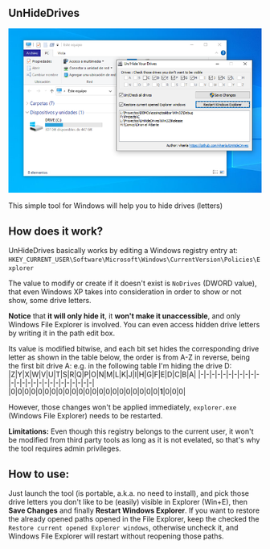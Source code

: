 UnHideDrives
------------
![snap01](https://raw.githubusercontent.com/vhanla/UnHideDrives/master/.gitassets/snap01.png)

This simple tool for Windows will help you to hide drives (letters) 

## How does it work?

UnHideDrives basically works by editing a Windows registry entry at:
`HKEY_CURRENT_USER\Software\Microsoft\Windows\CurrentVersion\Policies\Explorer`

The value to modify or create if it doesn't exist is `NoDrives` (DWORD value), that even Windows XP
takes into consideration in order to show or not show, some drive letters.

**Notice** that **it will only hide it**, it **won't make it unaccessible**, and only Windows File Explorer
is involved. You can even access hidden drive letters by writing it in the path edit box.

Its value is modified bitwise, and each bit set hides the corresponding drive letter
as shown in the table below, the order is from A-Z in reverse, being the first bit drive A:
e.g. in the following table I'm hiding the drive D:
|Z|Y|X|W|V|U|T|S|R|Q|P|O|N|M|L|K|J|I|H|G|F|E|D|C|B|A|
|-|-|-|-|-|-|-|-|-|-|-|-|-|-|-|-|-|-|-|-|-|-|-|-|-|-|
|0|0|0|0|0|0|0|0|0|0|0|0|0|0|0|0|0|0|0|0|0|0|**1**|0|0|0|

However, those changes won't be applied immediately, `explorer.exe` (Windows File Explorer) needs
to be restarted.

**Limitations:** Even though this registry belongs to the current user, it won't be modified from third party
tools as long as it is not evelated, so that's why the tool requires admin privileges.

## How to use:
Just launch the tool (is portable, a.k.a. no need to install), and pick those drive letters
you don't like to be (easily) visible in Explorer (Win+E), then **Save Changes** and finally
 **Restart Windows Explorer**. If you want to restore the already opened paths opened
in the File Explorer, keep the checked the `Restore current opened Explorer windows`, otherwise
uncheck it, and Windows File Explorer will restart without reopening those paths.

